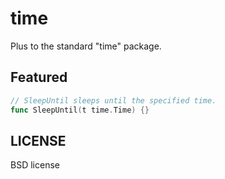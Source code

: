 # time
Plus to the standard "time" package.

## Featured
```go
// SleepUntil sleeps until the specified time.
func SleepUntil(t time.Time) {}
```
## LICENSE
BSD license
